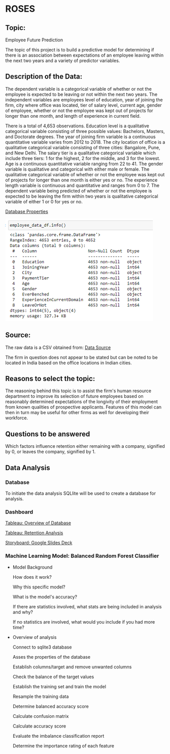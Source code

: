 # ROSES

## Topic:

Employee Future Prediction

The topic of this project is to build a predictive model for determining if there is an association between expectations of an employee leaving within the next two years and a variety of predictor variables. 

## Description of the Data:
The dependent variable is a categorical variable of whether or not the employee is expected to be leaving or not within the next two years. The independent variables are employees level of education, year of joining the firm, city where office was located, tier of salary level, current age, gender of employee, whether or not the employee was kept out of projects for longer than one month, and length of experience in current field.

There is a total of 4,653 observations. Education level is a qualitative categorical variable consisting of three possible values: Bachelors, Masters, and Doctorate degrees. The year of joining firm variable is a continuous quantitative variable varies from 2012 to 2018. The city location of office is a qualitative categorical variable consisting of three cities: Bangalore, Pune, and New Delhi. The salary tier is a qualitative categorical variable which include three tiers: 1 for the highest, 2 for the middle, and 3 for the lowest. Age is a continuous quantitative variable ranging from 22 to 41. The gender variable is qualitative and categorical with either male or female. The qualitative categorical variable of whether or not the employee was kept out of projects for longer than one month is either yes or no. The experience length variable is continuous and quantitative and ranges from 0 to 7. The dependent variable being predicted of whether or not the employee is expected to be leaving the firm within two years is qualitative categorical variable of either 1 or 0 for yes or no.

[Database Properties](Images/df_properties.PNG)

![Database Properties](Images/df_properties.PNG)


## Source:
The raw data is a CSV obtained from: 
[Data Source](https://www.kaggle.com/datasets/tejashvi14/employee-future-prediction)

The firm in question does not appear to be stated but can be noted to be located in India based on the office locations in Indian cities.

## Reasons to select the topic:
The reasoning behind this topic is to assist the firm's human resource department to improve its selection of future employees based on reasonably determined expectations of the longivity of their employment from known qualities of prospective applicants. Features of this model can then in turn may be useful for other firms as well for developing their workforce.

## Questions to be answered 
Which factors influence retention either remaining with a company, signified by 0, or leaves the company, signified by 1.

## Data Analysis 

### Database
  To initiate the data analysis SQLlite will be used to create a database for analysis.

### Dashboard

[Tableau: Overview of Database](https://public.tableau.com/views/Overview_16731458673560/OVERVIEW_1?:language=en-US&:display_count=n&:origin=viz_share_link)

[Tableau: Retention Analysis](https://public.tableau.com/views/Retention_16732215158480/Retention?:language=en-US&:display_count=n&:origin=viz_share_link)

[Storyboard: Google Slides Deck](https://docs.google.com/presentation/d/1MwUGWD0oV54u0reO5Xjkq1sKSW_22-Wau55gW6GMRZY/edit?usp=sharing)


### Machine Learning Model: Balanced Random Forest Classifier 
  * Model Background 
    
    How does it work?
    
    Why this specific model?
    
    What is the model's accuracy?
    
    If there are statistics involved, what stats are being included in analysis and why?
    
    If no statistics are involved, what would you include if you had more time?
 
 * Overview of analysis  
    
    Connect to sqlite3 database
    
    Asses the properties of the database
    
    Establish columns/target and remove unwanted columns
    
    Check the balance of the target values
    
    Establish the training set and train the model
    
    Resample the training data
    
    Determine balanced accuracy score
    
    Calculate confusion matrix
    
    Calculate accuracy score
    
    Evaluate the imbalance classification report
    
    Determine the importance rating of each feature

